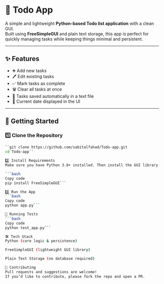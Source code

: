 # 📝 Todo App

A simple and lightweight **Python-based Todo list application** with a clean GUI.  
Built using **FreeSimpleGUI** and plain text storage, this app is perfect for quickly managing tasks while keeping things minimal and persistent.

---

## ✨ Features

- ➕ Add new tasks  
- 🖊️ Edit existing tasks  
- ✅ Mark tasks as complete  
- 🗑️ Clear all tasks at once  
- 💾 Tasks saved automatically in a text file  
- 📅 Current date displayed in the UI  

---

## 🚀 Getting Started

### 1️⃣ Clone the Repository
```bash
``git clone https://github.com/sabitalfahad/Todo-app.git
cd Todo-app``

2️⃣ Install Requirements
Make sure you have Python 3.8+ installed. Then install the GUI library:

```bash
Copy code
pip install FreeSimpleGUI```

3️⃣ Run the App
```bash
Copy code
python app.py```

🧪 Running Tests
```bash
Copy code
python test_app.py```

🛠️ Tech Stack
Python (core logic & persistence)

FreeSimpleGUI (lightweight GUI library)

Plain Text Storage (no database required)

🤝 Contributing
Pull requests and suggestions are welcome!
If you’d like to contribute, please fork the repo and open a PR.


